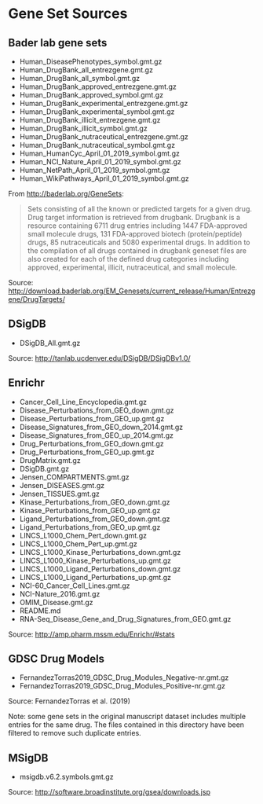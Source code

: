 # Gene Set Sources

## Bader lab gene sets

- Human_DiseasePhenotypes_symbol.gmt.gz
- Human_DrugBank_all_entrezgene.gmt.gz
- Human_DrugBank_all_symbol.gmt.gz
- Human_DrugBank_approved_entrezgene.gmt.gz
- Human_DrugBank_approved_symbol.gmt.gz
- Human_DrugBank_experimental_entrezgene.gmt.gz
- Human_DrugBank_experimental_symbol.gmt.gz
- Human_DrugBank_illicit_entrezgene.gmt.gz
- Human_DrugBank_illicit_symbol.gmt.gz
- Human_DrugBank_nutraceutical_entrezgene.gmt.gz
- Human_DrugBank_nutraceutical_symbol.gmt.gz
- Human_HumanCyc_April_01_2019_symbol.gmt.gz
- Human_NCI_Nature_April_01_2019_symbol.gmt.gz
- Human_NetPath_April_01_2019_symbol.gmt.gz
- Human_WikiPathways_April_01_2019_symbol.gmt.gz

From http://baderlab.org/GeneSets:

> Sets consisting of all the known or predicted targets for a given drug.
> Drug target information is retrieved from drugbank. Drugbank is a resource containing 6711 drug
> entries including 1447 FDA-approved small molecule drugs, 131 FDA-approved biotech
> (protein/peptide) drugs, 85 nutraceuticals and 5080 experimental drugs. In addition to the
> compilation of all drugs contained in drugbank geneset files are also created for each of the
> defined drug categories including approved, experimental, illicit, nutraceutical, and small
> molecule.

Source: http://download.baderlab.org/EM_Genesets/current_release/Human/Entrezgene/DrugTargets/

## DSigDB

- DSigDB_All.gmt.gz

Source: http://tanlab.ucdenver.edu/DSigDB/DSigDBv1.0/

## Enrichr

- Cancer_Cell_Line_Encyclopedia.gmt.gz
- Disease_Perturbations_from_GEO_down.gmt.gz
- Disease_Perturbations_from_GEO_up.gmt.gz
- Disease_Signatures_from_GEO_down_2014.gmt.gz
- Disease_Signatures_from_GEO_up_2014.gmt.gz
- Drug_Perturbations_from_GEO_down.gmt.gz
- Drug_Perturbations_from_GEO_up.gmt.gz
- DrugMatrix.gmt.gz
- DSigDB.gmt.gz
- Jensen_COMPARTMENTS.gmt.gz
- Jensen_DISEASES.gmt.gz
- Jensen_TISSUES.gmt.gz
- Kinase_Perturbations_from_GEO_down.gmt.gz
- Kinase_Perturbations_from_GEO_up.gmt.gz
- Ligand_Perturbations_from_GEO_down.gmt.gz
- Ligand_Perturbations_from_GEO_up.gmt.gz
- LINCS_L1000_Chem_Pert_down.gmt.gz
- LINCS_L1000_Chem_Pert_up.gmt.gz
- LINCS_L1000_Kinase_Perturbations_down.gmt.gz
- LINCS_L1000_Kinase_Perturbations_up.gmt.gz
- LINCS_L1000_Ligand_Perturbations_down.gmt.gz
- LINCS_L1000_Ligand_Perturbations_up.gmt.gz
- NCI-60_Cancer_Cell_Lines.gmt.gz
- NCI-Nature_2016.gmt.gz
- OMIM_Disease.gmt.gz
- README.md
- RNA-Seq_Disease_Gene_and_Drug_Signatures_from_GEO.gmt.gz

Source: http://amp.pharm.mssm.edu/Enrichr/#stats

## GDSC Drug Models

- FernandezTorras2019_GDSC_Drug_Modules_Negative-nr.gmt.gz
- FernandezTorras2019_GDSC_Drug_Modules_Positive-nr.gmt.gz

Source: FernandezTorras et al. (2019)

Note: some gene sets in the original manuscript dataset includes multiple entries for the same
drug. The files contained in this directory have been filtered to remove such duplicate
entries.

## MSigDB

- msigdb.v6.2.symbols.gmt.gz

Source: http://software.broadinstitute.org/gsea/downloads.jsp

